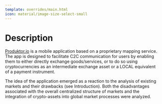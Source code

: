 ```yaml
---
template: overrides/main.html 
icon: material/image-size-select-small
---
```

# Description

[Produktor.io](https://produktor.io) is a mobile application based on a proprietary mapping service. The app is designed
to facilitate C2C communication for users by enabling them to either directly exchange goods/services, or to do so using
cryptocurrencies as an intermediate exchange asset or a LOCAL equivalent of a payment instrument.

The idea of the application emerged as a reaction to the analysis of existing markets and their drawbacks (see
Introduction). Both the disadvantages associated with the overall centralized structure of markets and the integration
of crypto-assets into global market processes were analyzed.

